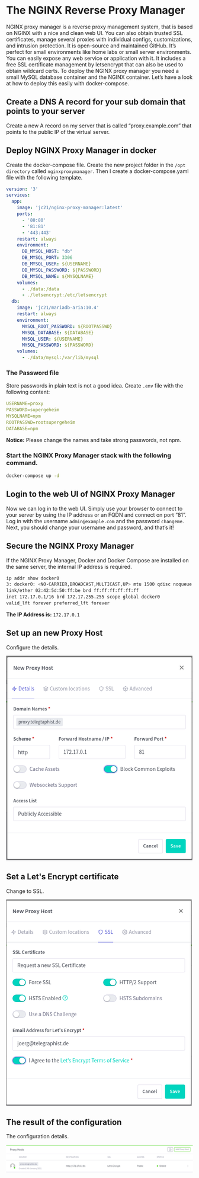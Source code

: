# The NGINX Reverse Proxy Manager

NGINX proxy manager is a reverse proxy management system, that is based on NGINX
with a nice and clean web UI. You can also obtain trusted SSL certificates,
manage several proxies with individual configs, customizations, and intrusion
protection. It is open-source and maintained GitHub. It’s perfect for small
environments like home labs or small server environments. You can easily expose
any web service or application with it. It includes a free SSL certificate
management by letsencrypt that can also be used to obtain wildcard certs. To
deploy the NGINX proxy manager you need a small MySQL database container and the
NGINX container. Let’s have a look at how to deploy this easily with
docker-compose.

## Create a DNS A record for your sub domain that points to your server

Create a new A record on my server that is called “proxy.example.com” that
points to the public IP of the virtual server.

## Deploy NGINX Proxy Manager in docker

Create the docker-compose file. Create the new project folder in the `/opt
directory` called `nginxproxymanager`. Then I create a docker-compose.yaml file
with the following template.

```yml
version: '3'
services:
  app:
    image: 'jc21/nginx-proxy-manager:latest'
    ports:
      - '80:80'
      - '81:81'
      - '443:443'
    restart: always
    environment:
      DB_MYSQL_HOST: "db"
      DB_MYSQL_PORT: 3306
      DB_MYSQL_USER: ${USERNAME}
      DB_MYSQL_PASSWORD: ${PASSWORD}
      DB_MYSQL_NAME: ${MYSQLNAME}
    volumes:
      - ./data:/data
      - ./letsencrypt:/etc/letsencrypt
  db:
    image: 'jc21/mariadb-aria:10.4'
    restart: always
    environment:
      MYSQL_ROOT_PASSWORD: ${ROOTPASSWD}
      MYSQL_DATABASE: ${DATABASE}
      MYSQL_USER: ${USERNAME}
      MYSQL_PASSWORD: ${PASSWORD}
    volumes:
      - ./data/mysql:/var/lib/mysql
```

### The Password file

Store passwords in plain text is not a good idea. Create `.env` file with the
following content:

```yml
USERNAME=proxy
PASSWORD=supergeheim
MYSQLNAME=npm
ROOTPASSWD=rootsupergeheim
DATABASE=npm
```

**Notice:** Please change the names and take strong passwords, not npm.

### Start the NGINX Proxy Manager stack with the following command.

```sh
docker-compose up -d
```

## Login to the web UI of NGINX Proxy Manager

Now we can log in to the web UI. Simply use your browser to connect to your
server by using the IP address or an FQDN and connect on port “81”. Log in with
the username `admin@example.com` and the password `changeme`. Next, you should
change your username and password, and that’s it!

## Secure the NGINX Proxy Manager

If the NGINX Proxy Manager, Docker and Docker Compose are installed on the same
server, the internal IP address is required.

```sh
ip addr show docker0
3: docker0: <NO-CARRIER,BROADCAST,MULTICAST,UP> mtu 1500 qdisc noqueue state DOWN group default
link/ether 02:42:5d:50:ff:be brd ff:ff:ff:ff:ff:ff
inet 172.17.0.1/16 brd 172.17.255.255 scope global docker0
valid_lft forever preferred_lft forever
```
**The IP Address is:** `172.17.0.1`

## Set up an new Proxy Host

Configure the details.

<img src="images/new-proxy.png" alt="New Proxy Host">

## Set a Let's Encrypt certificate

Change to SSL.

<img src="images/proxy-ssl.png" alt="Proxy SSL">

## The result of the configuration

The configuration details.

<img src="images/proxy-hosts.png" alt="Proxy Hosts">

